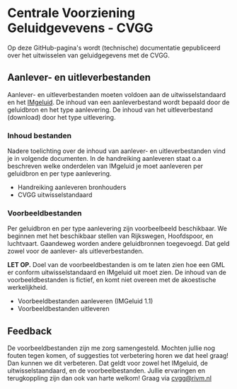 # Centrale Voorziening Geluidgevevens - CVGG

Op deze GitHub-pagina's wordt (technische) documentatie gepubliceerd over het uitwisselen van geluidgegevens met de CVGG. 

## Aanlever- en uitleverbestanden

Aanlever- en uitleverbestanden moeten voldoen aan de uitwisselstandaard en het [IMgeluid](https://docs.geostandaarden.nl/cvgg/img/ "IMgeluid"). De inhoud van een aanleverbestand wordt bepaald door de geluidbron en het type aanlevering. De inhoud van het uitleverbestand (download) door het type uitlevering. 

### Inhoud bestanden
Nadere toelichting over de inhoud van aanlever- en uitleverbestanden vind je in volgende documenten. In de handreiking aanleveren staat o.a beschreven welke onderdelen van IMgeluid je moet aanleveren per geluidbron en per type aanlevering. 

- Handreiking aanleveren bronhouders
- CVGG uitwisselstandaard

### Voorbeeldbestanden
Per geluidbron en per type aanlevering zijn voorbeelbeeld beschikbaar. We beginnen met het beschikbaar stellen van Rijkswegen, Hoofdspoor, en luchtvaart. Gaandeweg worden andere geluidbronnen toegevoegd. Dat geld zowel voor de aanlever- als uitleverbestanden. 

**LET OP.** Doel van de voorbeeldbestanden is om te laten zien hoe een GML er conform uitwisselstandaard en IMgeluid uit moet zien. De inhoud van de voorbeeldbestanden is fictief, en komt niet overeen met de akoestische werkelijkheid.

- Voorbeeldbestanden aanleveren (IMGeluid 1.1)
- Voorbeeldbestanden uitleveren

## Feedback
De voorbeeldbestanden zijn me zorg samengesteld. Mochten jullie nog fouten tegen komen, of suggesties tot verbetering horen we dat heel graag! Dan kunnen we dit verbeteren. Dat geldt voor zowel het IMgeluid, de uitwisselstaandaard, en de voorbeelbestanden. Jullie ervaringen en terugkoppling zijn dan ook van harte welkom! Graag via cvgg@rivm.nl
